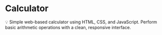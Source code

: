 # Calculator
💡 Simple web-based calculator using HTML, CSS, and JavaScript. Perform basic arithmetic operations with a clean, responsive interface.
